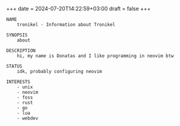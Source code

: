 +++
date = 2024-07-20T14:22:59+03:00
draft = false
+++

```
NAME
    tronikel - Information about Tronikel

SYNOPSIS
    about

DESCRIPTION
    hi, my name is Donatas and I like programming in neovim btw

STATUS
    idk, probably configuring neovim

INTERESTS
    - unix
    - neovim
    - foss
    - rust
    - go
    - lua
    - webdev
```
